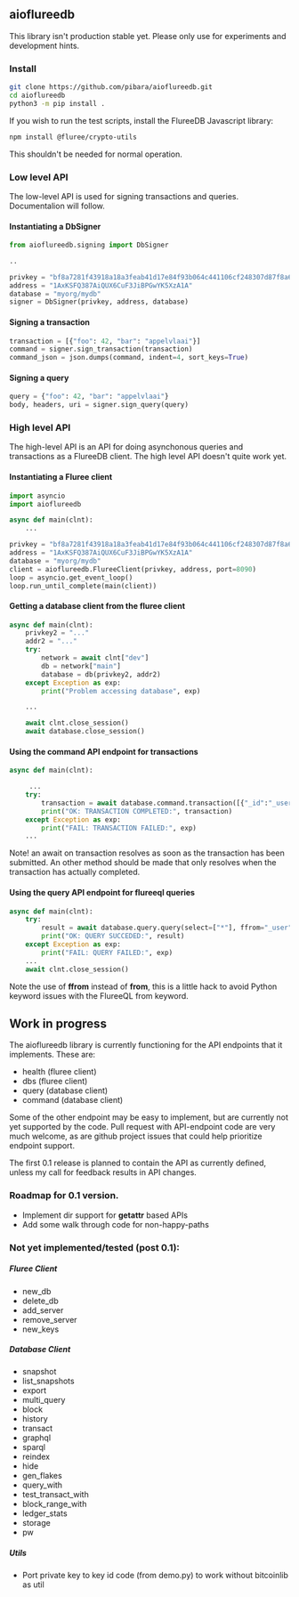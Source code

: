 ## aioflureedb

This library isn't production stable yet. Please only use for experiments and development hints.

### Install


```bash
git clone https://github.com/pibara/aioflureedb.git
cd aioflureedb
python3 -m pip install .
```

If you wish to run the test scripts, install the FlureeDB Javascript library:

```bash
npm install @fluree/crypto-utils
```

This shouldn't be needed for normal operation.

### Low level API

The low-level API is used for signing transactions and queries. Documentalion will follow.

#### Instantiating a DbSigner 

```python
from aioflureedb.signing import DbSigner

..

privkey = "bf8a7281f43918a18a3feab41d17e84f93b064c441106cf248307d87f8a60453"
address = "1AxKSFQ387AiQUX6CuF3JiBPGwYK5XzA1A"
database = "myorg/mydb"
signer = DbSigner(privkey, address, database)

```

#### Signing a transaction

```python
transaction = [{"foo": 42, "bar": "appelvlaai"}]
command = signer.sign_transaction(transaction)
command_json = json.dumps(command, indent=4, sort_keys=True) 
```

#### Signing a query

```python
query = {"foo": 42, "bar": "appelvlaai"}
body, headers, uri = signer.sign_query(query)
```
### High level API
The high-level API is an API for doing asynchonous queries and transactions as a FlureeDB client. The high level API doesn't quite work yet.

#### Instantiating a Fluree client

```python
import asyncio
import aioflureedb

async def main(clnt):
    ...

privkey = "bf8a7281f43918a18a3feab41d17e84f93b064c441106cf248307d87f8a60453"
address = "1AxKSFQ387AiQUX6CuF3JiBPGwYK5XzA1A"
database = "myorg/mydb"
client = aioflureedb.FlureeClient(privkey, address, port=8090)
loop = asyncio.get_event_loop()
loop.run_until_complete(main(client))

```

#### Getting a database client from the fluree client

```python
async def main(clnt):
    privkey2 = "..."
    addr2 = "..."
    try:
        network = await clnt["dev"]
        db = network["main"]
        database = db(privkey2, addr2)
    except Exception as exp:
        print("Problem accessing database", exp)

    ...

    await clnt.close_session()
    await database.close_session()
```

#### Using the command API endpoint for transactions

```python
async def main(clnt):

     ...
    try:
        transaction = await database.command.transaction([{"_id":"_user","username": randomuser}])
        print("OK: TRANSACTION COMPLETED:", transaction)
    except Exception as exp:
        print("FAIL: TRANSACTION FAILED:", exp) 
    ...
```

Note! an await on transaction resolves as soon as the transaction has been submitted. An other method should be made that only resolves when the transaction has actually completed.


#### Using the query API endpoint for flureeql queries

```python
async def main(clnt):
    try:
        result = await database.query.query(select=["*"], ffrom="_user")
        print("OK: QUERY SUCCEDED:", result)
    except Exception as exp:
        print("FAIL: QUERY FAILED:", exp)
    ...
    await clnt.close_session()
```
Note the use of **ffrom** instead of **from**, this is a little hack to avoid Python keyword issues with the FlureeQL from keyword.

## Work in progress

The aioflureedb library is currently functioning for the API endpoints that it implements. 
These are:

* health  (fluree client)
* dbs     (fluree client)
* query   (database client)
* command (database client)

Some of the other endpoint may be easy to implement, but are currently not yet supported by the code. Pull request with API-endpoint code are very much welcome, as are github project issues that could help prioritize endpoint support.

The first 0.1 release is planned to contain the API as currently defined, unless my call for feedback results in API changes.

### Roadmap for 0.1 version.

* Implement dir support for __getattr__ based APIs
* Add some walk through code for non-happy-paths

### Not yet implemented/tested (post 0.1):

##### Fluree Client
* new\_db
* delete\_db
* add\_server
* remove\_server
* new\_keys

##### Database Client
* snapshot
* list\_snapshots
* export
* multi\_query
* block
* history
* transact
* graphql
* sparql
* reindex
* hide
* gen\_flakes
* query\_with
* test\_transact\_with
* block\_range\_with
* ledger\_stats
* storage
* pw

##### Utils
* Port private key to key id code (from demo.py) to work without bitcoinlib as util
